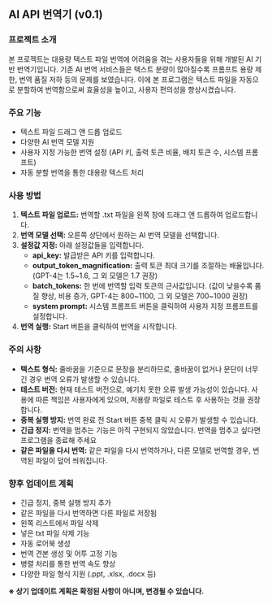 ## AI API 번역기 (v0.1)

### 프로젝트 소개

본 프로젝트는 대용량 텍스트 파일 번역에 어려움을 겪는 사용자들을 위해 개발된 AI 기반 번역기입니다. 기존 AI 번역 서비스들은 텍스트 분량이 많아질수록 프롬프트 용량 제한, 번역 품질 저하 등의 문제를 보였습니다. 이에 본 프로그램은 텍스트 파일을 자동으로 분할하여 번역함으로써 효율성을 높이고, 사용자 편의성을 향상시켰습니다.

### 주요 기능

* 텍스트 파일 드래그 앤 드롭 업로드
* 다양한 AI 번역 모델 지원
* 사용자 지정 가능한 번역 설정 (API 키, 출력 토큰 비율, 배치 토큰 수, 시스템 프롬프트)
* 자동 분할 번역을 통한 대용량 텍스트 처리

### 사용 방법

1. **텍스트 파일 업로드:** 번역할 .txt 파일을 왼쪽 창에 드래그 앤 드롭하여 업로드합니다.
2. **번역 모델 선택:** 오른쪽 상단에서 원하는 AI 번역 모델을 선택합니다.
3. **설정값 지정:** 아래 설정값들을 입력합니다.
    * **api_key:** 발급받은 API 키를 입력합니다.
    * **output_token_magnification:** 출력 토큰 최대 크기를 조절하는 배율입니다. (GPT-4는 1.5~1.6, 그 외 모델은 1.7 권장)
    * **batch_tokens:** 한 번에 번역할 입력 토큰의 근사값입니다. (값이 낮을수록 품질 향상, 비용 증가, GPT-4는 800~1100, 그 외 모델은 700~1000 권장)
    * **system prompt:** 시스템 프롬프트 버튼을 클릭하여 사용자 지정 프롬프트를 설정합니다.
4. **번역 실행:** Start 버튼을 클릭하여 번역을 시작합니다.

### 주의 사항

* **텍스트 형식:** 줄바꿈을 기준으로 문장을 분리하므로, 줄바꿈이 없거나 문단이 너무 긴 경우 번역 오류가 발생할 수 있습니다.
* **테스트 버전:** 현재 테스트 버전으로, 예기치 못한 오류 발생 가능성이 있습니다. 사용에 따른 책임은 사용자에게 있으며, 저용량 파일로 테스트 후 사용하는 것을 권장합니다.
* **중복 실행 방지:** 번역 완료 전 Start 버튼 중복 클릭 시 오류가 발생할 수 있습니다.
* **긴급 정지:** 번역을 멈추는 기능은 아직 구현되지 않았습니다. 번역을 멈추고 싶다면 프로그램을 종료해 주세요
* **같은 파일을 다시 번역:** 같은 파일을 다시 번역하거나, 다른 모델로 번역할 경우, 번역된 파일이 덮어 씌워집니다.

### 향후 업데이트 계획

* 긴급 정지, 중복 실행 방지 추가
* 같은 파일을 다시 번역하면 다른 파일로 저장됨
* 왼쪽 리스트에서 파일 삭제
* 넣은 txt 파일 삭제 기능
* 자동 로어북 생성
* 번역 견본 생성 및 어투 고정 기능
* 병렬 처리를 통한 번역 속도 향상
* 다양한 파일 형식 지원 (.ppt, .xlsx, .docx 등)

**※ 상기 업데이트 계획은 확정된 사항이 아니며, 변경될 수 있습니다.**
